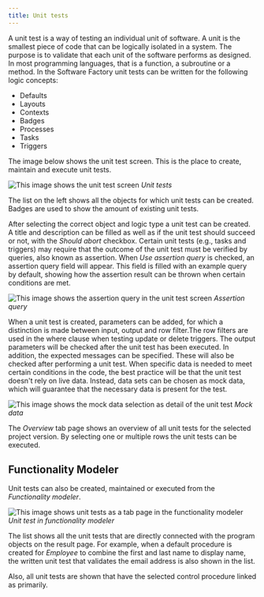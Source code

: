 ```yaml
---
title: Unit tests
---
```


A unit test is a way of testing an individual unit of software. A unit is the smallest piece of code that can be logically isolated in a system. The purpose is to validate that each unit of the software performs as designed. In most programming languages, that is a function, a subroutine or a method. In the Software Factory unit tests can be written for the following logic concepts:

- Defaults
- Layouts
- Contexts
- Badges
- Processes
- Tasks
- Triggers

The image below shows the unit test screen. This is the place to create, maintain and execute unit tests.

![This image shows the unit test screen](assets/sf/unit_test_overview_2.png "Unit tests")
*Unit tests*

The list on the left shows all the objects for which unit tests can be created. Badges are used to show the amount of existing unit tests. 

After selecting the correct object and logic type a unit test can be created. A title and description can be filled as well as if the unit test should succeed or not, with the *Should abort* checkbox. Certain unit tests (e.g., tasks and triggers) may require that the outcome of the unit test must be verified by queries, also known as assertion. When *Use assertion query* is checked, an assertion query field will appear. This field is filled with an example query by default, showing how the assertion result can be thrown when certain conditions are met.

![This image shows the assertion query in the unit test screen](assets/sf/unit_test_assertion_query.png "Assertion query")
*Assertion query*

When a unit test is created, parameters can be added, for which a distinction is made between input, output and row filter.The row filters are used in the where clause when testing update or delete triggers. The output parameters will be checked after the unit test has been executed. In addition, the expected messages can be specified. These will also be checked after performing a unit test. When specific data is needed to meet certain conditions in the code, the best practice will be that the unit test doesn't rely on live data. Instead, data sets can be chosen as mock data, which will guarantee that the necessary data is present for the test.

![This image shows the mock data selection as detail of the unit test](assets/sf/unit_test_mock_data.png "Mock data")
*Mock data*

The *Overview* tab page shows an overview of all unit tests for the selected project version. By selecting one or multiple rows the unit tests can be executed.

## Functionality Modeler

Unit tests can also be created, maintained or executed from the *Functionality modeler*. 

![This image shows unit tests as a tab page in the functionality modeler](assets/sf/unit_test_functionality_2.png "Unit test in functionality modeler")
*Unit test in functionality modeler*

The list shows all the unit tests that are directly connected with the program objects on the result page. For example, when a default procedure is created for *Employee* to combine the first and last name to display name, the written unit test that validates the email address is also shown in the list. 

Also, all unit tests are shown that have the selected control procedure linked as primarily.
